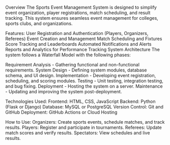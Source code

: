 Overview
The Sports Event Management System is designed to simplify event organization, player registrations, match scheduling, and result tracking. This system ensures seamless event management for colleges, sports clubs, and organizations.

Features:
User Registration and Authentication (Players, Organizers, Referees)
Event Creation and Management
Match Scheduling and Fixtures
Score Tracking and Leaderboards
Automated Notifications and Alerts
Reports and Analytics for Performance Tracking
System Architecture
The system follows a Waterfall Model with the following phases:

Requirement Analysis - Gathering functional and non-functional requirements.
System Design - Defining system modules, database schema, and UI design.
Implementation - Developing event registration, scheduling, and scoring modules.
Testing - Unit testing, integration testing, and bug fixing.
Deployment - Hosting the system on a server.
Maintenance - Updating and improving the system post-deployment.

Technologies Used:
Frontend: HTML, CSS, JavaScript
Backend: Python (Flask or Django)
Database: MySQL or PostgreSQL
Version Control: Git and GitHub
Deployment: GitHub Actions or Cloud Hosting


How to Use:
Organizers: Create sports events, schedule matches, and track results.
Players: Register and participate in tournaments.
Referees: Update match scores and verify results.
Spectators: View schedules and live results.
